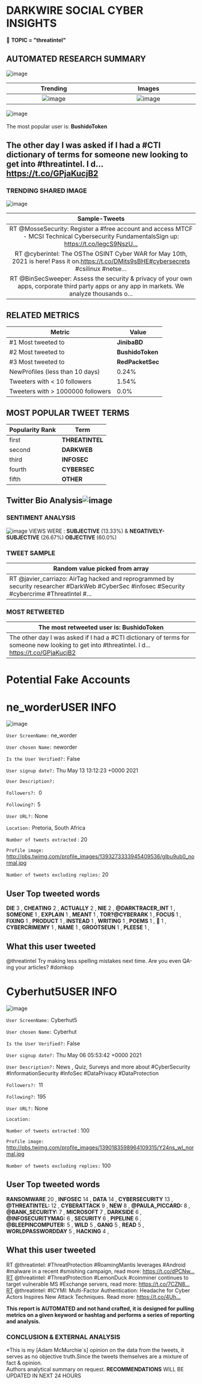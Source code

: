 # DARKWIRE SOCIAL CYBER INSIGHTS 
&#x1F34E; **TOPIC = "threatintel"**

## AUTOMATED RESEARCH SUMMARY
  ![image](darkLogo.png)   

|  Trending  |   Images | 
:-------------------------:|:-------------------------:
|  ![image](assets/threatintel/imageFile1.jpg)     <img width=200/> | ![image](assets/threatintel/imageFile2.jpg) <img width=200/> |   
 
 
![image](assets/threatintel/TWEETS.png)
<br></br>
The most popular user is: **BushidoToken**  
 

## The other day I was asked if I had a #CTI dictionary of terms for someone new looking to get into #threatintel. I d… https://t.co/GPjaKucjB2 

  




### TRENDING SHARED IMAGE

![image](assets/threatintel/twitterPostedImage.png)



|                **Sample-Tweets**        |
| :-------------: |
| RT @MosseSecurity: Register a #free account and access MTCF - MCSI Technical Cybersecurity FundamentalsSign up: https://t.co/IegcS9NszU… |
| RT @cyberintel: The OSThe OSINT Cyber WAR for May 10th, 2021 is here!  Pass it on.https://t.co/DMits9sBHE#cybersecrets #csilinux #netse… |
| RT @BinSecSweeper: Assess the security &amp; privacy of your own apps, corporate third party apps or any app in markets. We analyze thousands o… |

## RELATED METRICS<br>
| Metric | Value |
| ------------- | ------------- |
| #1 Most tweeted to  | **JinibaBD** |
| #2 Most tweeted to  | **BushidoToken** |
| #3 Most tweeted to  | **RedPacketSec** |
| NewProfiles (less than 10 days) | 0.24%  |
| Tweeters with < 10 followers  | 1.54%|
| Tweeters with > 1000000 followers  | 0.0%  |



## MOST POPULAR TWEET TERMS 


| Popularity Rank  | Term |
| ------------- | ------------- |
| first  | **THREATINTEL**  |
| second  | **DARKWEB**  |
| third  | **INFOSEC** |
| fourth  | **CYBERSEC**  |
| fifth  | **OTHER**  |


## Twitter Bio Analysis![image](assets/threatintel/BIO.png)
### SENTIMENT ANALYSIS
![image](assets/threatintel/sentiment.png)
VIEWS WERE : **SUBJECTIVE**  (13.33%) & **NEGATIVELY-SUBJECTIVE** (26.67%) **OBJECTIVE** (60.0%)

### TWEET SAMPLE 
| Random value picked from array |
| ------------- |
|RT @javier_carriazo: AirTag hacked and reprogrammed by security researcher #DarkWeb #CyberSec #infosec #Security #cybercrime #ThreatIntel #… |

### MOST RETWEETED 

| The most retweeted user is: **BushidoToken**  |
| ------------- |
| The other day I was asked if I had a #CTI dictionary of terms for someone new looking to get into #threatintel. I d… https://t.co/GPjaKucjB2 |

# Potential Fake Accounts
 
# ne_worderUSER INFO
![image](http://pbs.twimg.com/profile_images/1393273333945409536/glbu9ub0_normal.jpg)
 
`User ScreenName:` ne_worder 
 
`User chosen Name:` neworder 
 
`Is the User Verified?:` False 
 
`User signup date?:` Thu May 13 13:12:23 +0000 2021 
 
`User Description?:`  
 
`Followers?: `0 
 
`Following?:` 5 
 
`User URL?:` None 
 
`Location:` Pretoria, South Africa 
 
`Number of tweets extracted`  : 20 
 
`Profile image:` http://pbs.twimg.com/profile_images/1393273333945409536/glbu9ub0_normal.jpg 
 
`Number of tweets excluding replies:` 20 
 

 

 
## User Top tweeted words 
 
**DIE** 3 , **CHEATING** 2 , **ACTUALLY** 2 , **NIE** 2 , **@DARKTRACER_INT** 1 , **SOMEONE** 1 , **EXPLAIN** 1 , **MEANT** 1 , **TOR?@CYBERARK** 1 , **FOCUS** 1 , **FIXING** 1 , **PRODUCT** 1 , **INSTEAD** 1 , **WRITING** 1 , **POEMS** 1 , **🧐** 1 , **CYBERCRIMEMY** 1 , **NAME** 1 , **GROOTSEUN** 1 , **PLEESE** 1 , 
 
## What this user tweeted
 
@threatintel Try making less spelling mistakes next time. Are you even QA-ing your articles? #domkop
 
# Cyberhut5USER INFO
![image](http://pbs.twimg.com/profile_images/1390183598964109315/Y24ns_wI_normal.jpg)
 
`User ScreenName:` Cyberhut5 
 
`User chosen Name:` Cyberhut 
 
`Is the User Verified?:` False 
 
`User signup date?:` Thu May 06 05:53:42 +0000 2021 
 
`User Description?:` News , Quiz, Surveys and more about #CyberSecurity #InformationSecurity #InfoSec #DataPrivacy #DataProtection 
 
`Followers?: `11 
 
`Following?:` 195 
 
`User URL?:` None 
 
`Location:`  
 
`Number of tweets extracted`  : 100 
 
`Profile image:` http://pbs.twimg.com/profile_images/1390183598964109315/Y24ns_wI_normal.jpg 
 
`Number of tweets excluding replies:` 100 
 

 

 
## User Top tweeted words 
 
**RANSOMWARE** 20 , **INFOSEC** 14 , **DATA** 14 , **CYBERSECURITY** 13 , **@THREATINTEL:** 12 , **CYBERATTACK** 9 , **NEW** 8 , **@PAULA_PICCARD:** 8 , **@BANK_SECURITY:** 7 , **MICROSOFT** 7 , **DARKSIDE** 6 , **@INFOSECURITYMAG:** 6 , **SECURITY** 6 , **PIPELINE** 6 , **@BLEEPINCOMPUTER:** 5 , **WILD** 5 , **GANG** 5 , **READ** 5 , **WORLDPASSWORDDAY** 5 , **HACKING** 4 , 
 
## What this user tweeted
 
RT @threatintel: #ThreatProtection #RoamingMantis leverages #Android #malware in a recent #smishing campaign, read more: https://t.co/dPCNw…RT @threatintel: #ThreatProtection #LemonDuck #coinminer continues to target vulnerable MS #Exchange servers, read more: https://t.co/7CZN8…RT @threatintel: #ICYMI: Multi-Factor Authentication: Headache for Cyber Actors Inspires New Attack Techniques. Read more: https://t.co/4Uh…
 

<b> This report is AUTOMATED and not hand crafted, it is designed for pulling metrics on a given keyword or hashtag and performs a series of reporting and analysis.</b>  
### CONCLUSION & EXTERNAL ANALYSIS

*This is my [Adam McMurchie`s] opinion on the data from the tweets, it serves as no objective truth.Since the tweets themselves are a mixture of fact & opinion.<br>
Authors analytical summary on request.
**RECOMMENDATIONS** WILL BE UPDATED IN NEXT  24 HOURS <br>